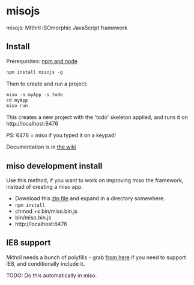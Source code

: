 misojs
======

misojs: MIthril iSOmorphic JavaScript framework

## Install

Prerequisites: [npm and node](http://nodejs.org/)

```javascript
npm install misojs -g
```

Then to create and run a project:

```javascript
miso -n myApp -s todo
cd myApp
miso run
```

This creates a new project with the 'todo' skeleton applied, and runs it on http://localhost:6476

PS: 6476 = miso if you typed it on a keypad!

Documentation is in [the wiki](../../wiki)

## miso development install

Use this method, if you want to work on improving miso the framework, instead of creating a miso app.

* Download this [zip file](https://github.com/jsguy/misojs/archive/master.zip) and expand in a directory somewhere.
* `npm install`
* chmod +x bin/miso.bin.js
* bin/miso.bin.js
* http://localhost:6476

## IE8 support

Mithril needs a bunch of polyfills - grab [from here](https://gist.github.com/jsguy/edc7e51ae56e0ab37a5c) if you need to support IE8, and conditionally include it.

TODO: Do this automatically in miso.